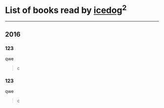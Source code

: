 # List of books read by [icedog](https://plus.google.com/+АндрейМягковСЕО)<sup>2</sup>
---

## 2016

### 123
qwe
> c


### 123
qwe
> c



